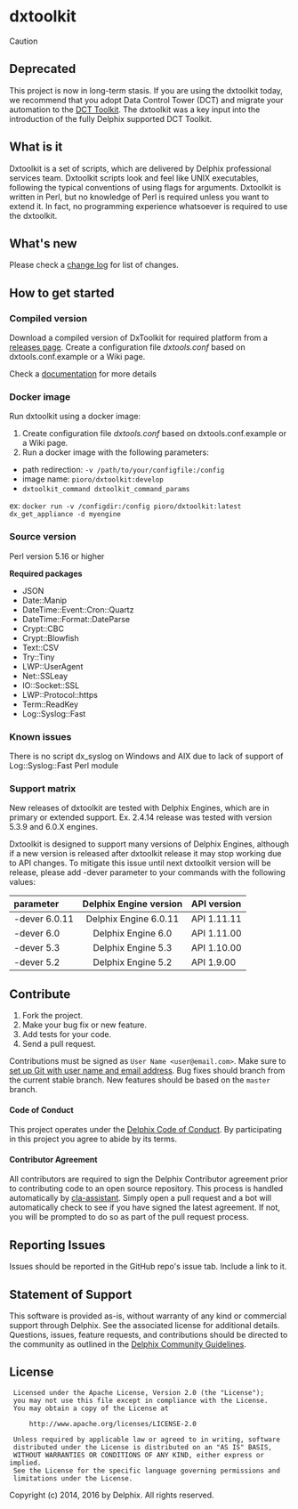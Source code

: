 # dxtoolkit

> [!CAUTION]
>
> ## Deprecated
>
> This project is now in long-term stasis. If you are using the dxtoolkit today, we recommend that you adopt Data Control Tower (DCT) and migrate your automation to the [DCT Toolkit](https://help.delphix.com/dct/current/content/dct_toolkit.htm). The dxtoolkit was a key input into the introduction of the fully Delphix supported DCT Toolkit.

## What is it

Dxtoolkit is a set of scripts, which are delivered by Delphix professional services team.
Dxtoolkit scripts look and feel like UNIX executables, following the typical conventions of using flags for arguments.  Dxtoolkit is written in Perl, but no knowledge of Perl is required unless you want to extend it.  In fact, no programming experience whatsoever is required to use the dxtoolkit.

## What's new

Please check a [change log](https://github.com/delphix/dxtoolkit/blob/master/CHANGELOG.md) for list of changes.

## How to get started
### Compiled version

Download a compiled version of DxToolkit for required platform from a [releases  page](https://github.com/delphix/dxtoolkit/releases).
Create a configuration file *dxtools.conf* based on dxtools.conf.example or a Wiki page.

Check a [documentation](https://github.com/delphix/dxtoolkit/wiki) for more details


### Docker image

Run dxtoolkit using a docker image:
1. Create configuration file *dxtools.conf* based on dxtools.conf.example or a Wiki page.
2. Run a docker image with the following parameters:
  * path redirection: `-v /path/to/your/configfile:/config`
  * image name: `pioro/dxtoolkit:develop`
  * `dxtoolkit_command dxtoolkit_command_params`


   ex: `docker run -v /configdir:/config pioro/dxtoolkit:latest dx_get_appliance -d myengine`


### Source version

Perl version 5.16 or higher

**Required packages**
- JSON
- Date::Manip
- DateTime::Event::Cron::Quartz
- DateTime::Format::DateParse
- Crypt::CBC
- Crypt::Blowfish
- Text::CSV
- Try::Tiny
- LWP::UserAgent
- Net::SSLeay
- IO::Socket::SSL
- LWP::Protocol::https
- Term::ReadKey
- Log::Syslog::Fast


### Known issues

There is no script dx_syslog on Windows and AIX due to lack of support of Log::Syslog::Fast Perl module


### Support matrix

New releases of dxtoolkit are tested with Delphix Engines, which are in primary or extended support.
Ex. 2.4.14 release was tested with version 5.3.9 and 6.0.X engines.

Dxtoolkit is designed to support many versions of Delphix Engines, although if a new version is released after dxtoolkit release
it may stop working due to API changes. To mitigate this issue until next dxtoolkit version will be release, please add
-dever parameter to your commands with the following values:

|parameter|Delphix Engine version|API version|
| :---    |     :---:            | :---      |
| -dever 6.0.11| Delphix Engine 6.0.11 | API 1.11.11|
| -dever 6.0| Delphix Engine 6.0 | API 1.11.00|
| -dever 5.3| Delphix Engine 5.3 | API 1.10.00|
| -dever 5.2| Delphix Engine 5.2 | API 1.9.00|



## <a id="contribute"></a>Contribute

1.  Fork the project.
2.  Make your bug fix or new feature.
3.  Add tests for your code.
4.  Send a pull request.

Contributions must be signed as `User Name <user@email.com>`. Make sure to [set up Git with user name and email address](https://git-scm.com/book/en/v2/Getting-Started-First-Time-Git-Setup). Bug fixes should branch from the current stable branch. New features should be based on the `master` branch.

#### <a id="code-of-conduct"></a>Code of Conduct

This project operates under the [Delphix Code of Conduct](https://delphix.github.io/code-of-conduct.html). By participating in this project you agree to abide by its terms.

#### <a id="contributor-agreement"></a>Contributor Agreement

All contributors are required to sign the Delphix Contributor agreement prior to contributing code to an open source repository. This process is handled automatically by [cla-assistant](https://cla-assistant.io/). Simply open a pull request and a bot will automatically check to see if you have signed the latest agreement. If not, you will be prompted to do so as part of the pull request process.


## <a id="reporting_issues"></a>Reporting Issues

Issues should be reported in the GitHub repo's issue tab. Include a link to it.

## <a id="statement-of-support"></a>Statement of Support

This software is provided as-is, without warranty of any kind or commercial support through Delphix. See the associated license for additional details. Questions, issues, feature requests, and contributions should be directed to the community as outlined in the [Delphix Community Guidelines](https://delphix.github.io/community-guidelines.html).


## <a id="license"></a>License
```
 Licensed under the Apache License, Version 2.0 (the "License");
 you may not use this file except in compliance with the License.
 You may obtain a copy of the License at

     http://www.apache.org/licenses/LICENSE-2.0

 Unless required by applicable law or agreed to in writing, software
 distributed under the License is distributed on an "AS IS" BASIS,
 WITHOUT WARRANTIES OR CONDITIONS OF ANY KIND, either express or implied.
 See the License for the specific language governing permissions and
 limitations under the License.
```
Copyright (c) 2014, 2016 by Delphix. All rights reserved.
